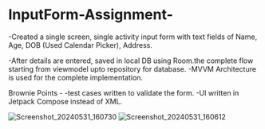 # InputForm-Assignment-
-Created a single screen, single activity input form with text fields of Name, Age, DOB (Used Calendar Picker), Address.

-After details are entered, saved  in local DB using Room.the complete flow starting from viewmodel upto repository for database.
-MVVM Architecture is used for the complete implementation.

Brownie Points -
-test cases written to validate the form.
-UI written in Jetpack Compose instead of XML.

![Screenshot_20240531_160730](https://github.com/shikha046/InputForm-Assignment-/assets/101914410/00cb9710-d62a-42e8-923d-1f33cb4a15aa)
![Screenshot_20240531_160612](https://github.com/shikha046/InputForm-Assignment-/assets/101914410/0ee118dd-8ab2-473a-b3e7-4c9adc5f9dda)




